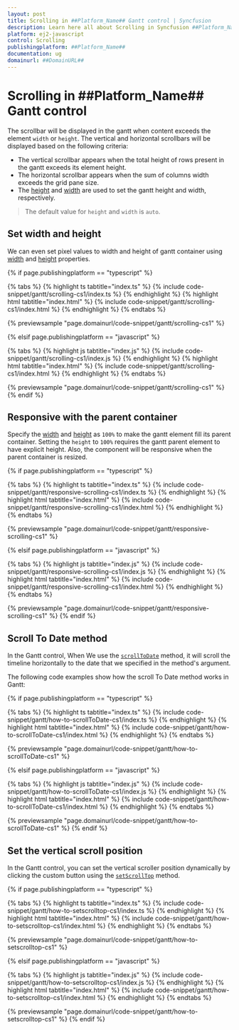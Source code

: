 ```yaml
---
layout: post
title: Scrolling in ##Platform_Name## Gantt control | Syncfusion
description: Learn here all about Scrolling in Syncfusion ##Platform_Name## Gantt control of Syncfusion Essential JS 2 and more.
platform: ej2-javascript
control: Scrolling 
publishingplatform: ##Platform_Name##
documentation: ug
domainurl: ##DomainURL##
---
```


# Scrolling in ##Platform_Name## Gantt control

The scrollbar will be displayed in the gantt when content exceeds the element `width` or `height`. The vertical and horizontal scrollbars will be displayed based on the following criteria:

* The vertical scrollbar appears when the total height of rows present in the gantt exceeds its element height.
* The horizontal scrollbar appears when the sum of columns width exceeds the grid pane size.
* The [height](../api/gantt/#height) and [width](../api/gantt/#width) are used to set the gantt height and width, respectively.

> The default value for `height` and `width` is `auto`.

## Set width and height

We can even set pixel values to width and height of gantt container using [width](../api/gantt/#width) and [height](../api/gantt/#height) properties.

{% if page.publishingplatform == "typescript" %}

 {% tabs %}
{% highlight ts tabtitle="index.ts" %}
{% include code-snippet/gantt/scrolling-cs1/index.ts %}
{% endhighlight %}
{% highlight html tabtitle="index.html" %}
{% include code-snippet/gantt/scrolling-cs1/index.html %}
{% endhighlight %}
{% endtabs %}
        
{% previewsample "page.domainurl/code-snippet/gantt/scrolling-cs1" %}

{% elsif page.publishingplatform == "javascript" %}

{% tabs %}
{% highlight js tabtitle="index.js" %}
{% include code-snippet/gantt/scrolling-cs1/index.js %}
{% endhighlight %}
{% highlight html tabtitle="index.html" %}
{% include code-snippet/gantt/scrolling-cs1/index.html %}
{% endhighlight %}
{% endtabs %}

{% previewsample "page.domainurl/code-snippet/gantt/scrolling-cs1" %}
{% endif %}

## Responsive with the parent container

Specify the [width](../api/gantt/#width) and [height](../api/gantt/#height) as `100%` to make the gantt element fill its parent container.
Setting the `height` to `100%` requires the gantt parent element to have explicit height. Also, the component will be responsive when the parent container is resized.

{% if page.publishingplatform == "typescript" %}

 {% tabs %}
{% highlight ts tabtitle="index.ts" %}
{% include code-snippet/gantt/responsive-scrolling-cs1/index.ts %}
{% endhighlight %}
{% highlight html tabtitle="index.html" %}
{% include code-snippet/gantt/responsive-scrolling-cs1/index.html %}
{% endhighlight %}
{% endtabs %}
        
{% previewsample "page.domainurl/code-snippet/gantt/responsive-scrolling-cs1" %}

{% elsif page.publishingplatform == "javascript" %}

{% tabs %}
{% highlight js tabtitle="index.js" %}
{% include code-snippet/gantt/responsive-scrolling-cs1/index.js %}
{% endhighlight %}
{% highlight html tabtitle="index.html" %}
{% include code-snippet/gantt/responsive-scrolling-cs1/index.html %}
{% endhighlight %}
{% endtabs %}

{% previewsample "page.domainurl/code-snippet/gantt/responsive-scrolling-cs1" %}
{% endif %}

## Scroll To Date method

In the Gantt control, When We use the [`scrollToDate`](https://ej2.syncfusion.com/documentation/api/gantt/#scrolltodate) method, it will scroll the timeline horizontally to the date that we specified in the method's argument.

The following code examples show how the scroll To Date method works in Gantt:

{% if page.publishingplatform == "typescript" %}

 {% tabs %}
{% highlight ts tabtitle="index.ts" %}
{% include code-snippet/gantt/how-to-scrollToDate-cs1/index.ts %}
{% endhighlight %}
{% highlight html tabtitle="index.html" %}
{% include code-snippet/gantt/how-to-scrollToDate-cs1/index.html %}
{% endhighlight %}
{% endtabs %}
        
{% previewsample "page.domainurl/code-snippet/gantt/how-to-scrollToDate-cs1" %}

{% elsif page.publishingplatform == "javascript" %}

{% tabs %}
{% highlight js tabtitle="index.js" %}
{% include code-snippet/gantt/how-to-scrollToDate-cs1/index.js %}
{% endhighlight %}
{% highlight html tabtitle="index.html" %}
{% include code-snippet/gantt/how-to-scrollToDate-cs1/index.html %}
{% endhighlight %}
{% endtabs %}

{% previewsample "page.domainurl/code-snippet/gantt/how-to-scrollToDate-cs1" %}
{% endif %}

## Set the vertical scroll position

In the Gantt control, you can set the vertical scroller position dynamically by clicking the custom button using the [`setScrollTop`](../../api/gantt/#setscrolltop) method.

{% if page.publishingplatform == "typescript" %}

 {% tabs %}
{% highlight ts tabtitle="index.ts" %}
{% include code-snippet/gantt/how-to-setscrolltop-cs1/index.ts %}
{% endhighlight %}
{% highlight html tabtitle="index.html" %}
{% include code-snippet/gantt/how-to-setscrolltop-cs1/index.html %}
{% endhighlight %}
{% endtabs %}
        
{% previewsample "page.domainurl/code-snippet/gantt/how-to-setscrolltop-cs1" %}

{% elsif page.publishingplatform == "javascript" %}

{% tabs %}
{% highlight js tabtitle="index.js" %}
{% include code-snippet/gantt/how-to-setscrolltop-cs1/index.js %}
{% endhighlight %}
{% highlight html tabtitle="index.html" %}
{% include code-snippet/gantt/how-to-setscrolltop-cs1/index.html %}
{% endhighlight %}
{% endtabs %}

{% previewsample "page.domainurl/code-snippet/gantt/how-to-setscrolltop-cs1" %}
{% endif %}
